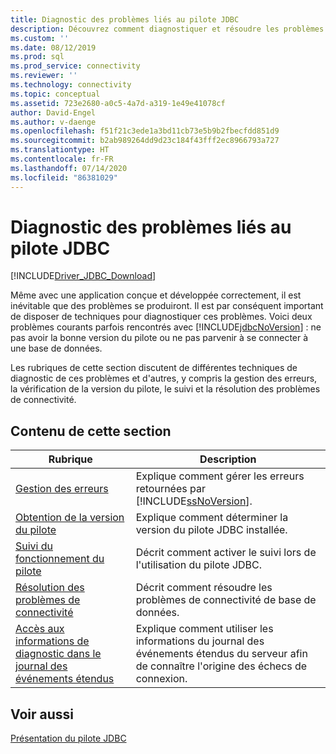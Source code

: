 ```yaml
---
title: Diagnostic des problèmes liés au pilote JDBC
description: Découvrez comment diagnostiquer et résoudre les problèmes tels que la gestion des erreurs, en vérifiant la version et le traçage du pilote.
ms.custom: ''
ms.date: 08/12/2019
ms.prod: sql
ms.prod_service: connectivity
ms.reviewer: ''
ms.technology: connectivity
ms.topic: conceptual
ms.assetid: 723e2680-a0c5-4a7d-a319-1e49e41078cf
author: David-Engel
ms.author: v-daenge
ms.openlocfilehash: f51f21c3ede1a3bd11cb73e5b9b2fbecfdd851d9
ms.sourcegitcommit: b2ab989264dd9d23c184f43fff2ec8966793a727
ms.translationtype: HT
ms.contentlocale: fr-FR
ms.lasthandoff: 07/14/2020
ms.locfileid: "86381029"
---
```

# <a name="diagnosing-problems-with-the-jdbc-driver"></a>Diagnostic des problèmes liés au pilote JDBC
[!INCLUDE[Driver_JDBC_Download](../../includes/driver_jdbc_download.md)]

  Même avec une application conçue et développée correctement, il est inévitable que des problèmes se produiront. Il est par conséquent important de disposer de techniques pour diagnostiquer ces problèmes. Voici deux problèmes courants parfois rencontrés avec [!INCLUDE[jdbcNoVersion](../../includes/jdbcnoversion_md.md)] : ne pas avoir la bonne version du pilote ou ne pas parvenir à se connecter à une base de données.  
  
 Les rubriques de cette section discutent de différentes techniques de diagnostic de ces problèmes et d'autres, y compris la gestion des erreurs, la vérification de la version du pilote, le suivi et la résolution des problèmes de connectivité.  
  
## <a name="in-this-section"></a>Contenu de cette section  
  
|Rubrique|Description|  
|-----------|-----------------|  
|[Gestion des erreurs](../../connect/jdbc/handling-errors.md)|Explique comment gérer les erreurs retournées par [!INCLUDE[ssNoVersion](../../includes/ssnoversion-md.md)].|  
|[Obtention de la version du pilote](../../connect/jdbc/getting-the-driver-version.md)|Explique comment déterminer la version du pilote JDBC installée.|  
|[Suivi du fonctionnement du pilote](../../connect/jdbc/tracing-driver-operation.md)|Décrit comment activer le suivi lors de l'utilisation du pilote JDBC.|  
|[Résolution des problèmes de connectivité](../../connect/jdbc/troubleshooting-connectivity.md)|Décrit comment résoudre les problèmes de connectivité de base de données.|  
|[Accès aux informations de diagnostic dans le journal des événements étendus](../../connect/jdbc/accessing-diagnostic-information-in-the-extended-events-log.md)|Explique comment utiliser les informations du journal des événements étendus du serveur afin de connaître l'origine des échecs de connexion.|  
  
## <a name="see-also"></a>Voir aussi 
 [Présentation du pilote JDBC](../../connect/jdbc/overview-of-the-jdbc-driver.md)  
  
  
